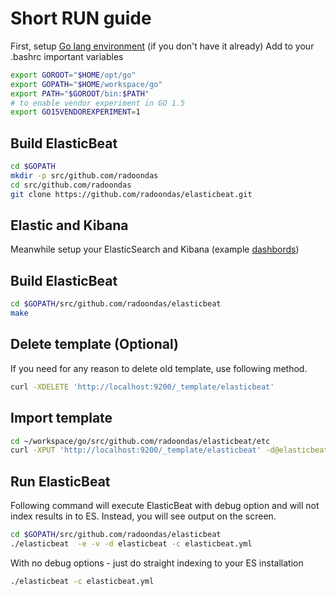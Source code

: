 # Short RUN guide

First, setup [Go lang environment](https://golang.org/doc/install) (if you don't have it already)
Add to your .bashrc important variables

```bash
export GOROOT="$HOME/opt/go"
export GOPATH="$HOME/workspace/go"
export PATH="$GOROOT/bin:$PATH"
# to enable vendor experiment in GO 1.5
export GO15VENDOREXPERIMENT=1
```

## Build ElasticBeat

```bash
cd $GOPATH
mkdir -p src/github.com/radoondas
cd src/github.com/radoondas
git clone https://github.com/radoondas/elasticbeat.git
```

## Elastic and Kibana
Meanwhile setup your ElasticSearch and Kibana (example [dashbords](https://github.com/radoondas/elasticbeat/tree/master/kibana))

## Build ElasticBeat

```bash
cd $GOPATH/src/github.com/radoondas/elasticbeat
make
```

## Delete template (Optional)
If you need for any reason to delete old template, use following method.

```bash
curl -XDELETE 'http://localhost:9200/_template/elasticbeat'
```

## Import template
```bash
cd ~/workspace/go/src/github.com/radoondas/elasticbeat/etc
curl -XPUT 'http://localhost:9200/_template/elasticbeat' -d@elasticbeat.template.json
```

## Run ElasticBeat

Following command will execute ElasticBeat with debug option and will not index results in to ES. Instead, you will see output on the screen.
```bash
cd $GOPATH/src/github.com/radoondas/elasticbeat
./elasticbeat  -e -v -d elasticbeat -c elasticbeat.yml
```

With no debug options - just do straight indexing to your ES installation

```bash
./elasticbeat -c elasticbeat.yml
```
